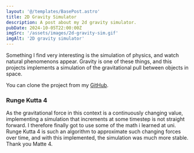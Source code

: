```yaml
---
layout: '@/templates/BasePost.astro'
title: 2D Gravity Simulator
description: A post about my 2d gravity simulator.
pubDate: 2024-10-05T22:00:00Z
imgSrc: '/assets/images/2d-gravity-sim.gif'
imgAlt: '2D gravity simulator'
---
```


Something I find very interesting is the simulation of physics, and watch natural phenomenons appear. Gravity is one of these things, and this projects implements a simulation of the gravitational pull between objects in space.

You can clone the project from my [GitHub](https://github.com/torsteinkort/2d-gravity-sim).

### Runge Kutta 4

As the gravitational force in this context is a continuously changing value, implementing a simulation that increments at some timestep is not straight forward. I therefore finally got to use some of the math i learned at uni. Runge Kutta 4 is such an algorithm to approximate such changing forces over time, and with this implemented, the simulation was much more stable. Thank you Matte 4.
